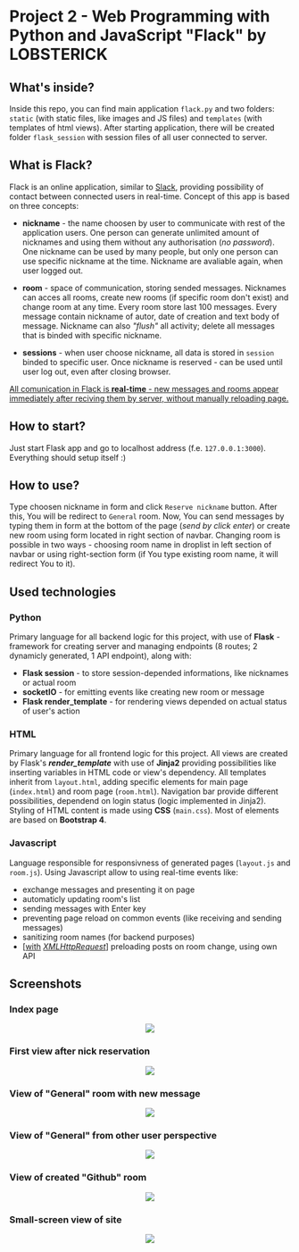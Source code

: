 ﻿# Project 2 - Web Programming with Python and JavaScript "Flack" by LOBSTERICK
## What's inside?
Inside this repo, you can find main application `flack.py` and two folders: `static` (with static files, like images and JS files) and `templates` (with templates of html views). After starting application, there will be created folder `flask_session` with session files of all user connected to server.
## What is Flack?
Flack is an online application, similar to [Slack](http://www.slack.com), providing possibility of contact between connected users in real-time. Concept of this app is based on three concepts:

* **nickname** - the name choosen by user to communicate with rest of the application users. One person can generate unlimited amount of nicknames and using them without any authorisation (*no password*). One nickname can be used by many people, but only one person can use specific nickname at the time. Nickname are avaliable again, when user logged out.

* **room** - space of communication, storing sended messages. Nicknames can acces all rooms, create new rooms (if specific room don't exist) and change room at any time. Every room store last 100 messages. Every message contain nickname of autor, date of creation and text body of message. Nickname can also *"flush"* all activity; delete all messages that is binded with specific nickname.

* **sessions** - when user choose nickname, all data is stored in `session` binded to specific user. Once nickname is reserved - can be used until user log out, even after closing browser.

<u>All comunication in Flack is **real-time** - new messages and rooms appear immediately after reciving them by server, without manually reloading page.</u>

## How to start?
Just start Flask app and go to localhost address (f.e. `127.0.0.1:3000`). Everything should setup itself :) 
## How to use?
Type choosen nickname in form and click `Reserve nickname` button. After this, You will be redirect to `General` room. Now, You can send messages by typing them in form at the bottom of the page (*send by click enter*) or create new room using form located in right section of navbar. Changing room is possible in two ways - choosing room name in droplist in left section of navbar or using right-section form (if You type existing room name, it will redirect You to it).
## Used technologies

### Python
Primary language for all backend logic for this project, with use of **Flask** - framework for creating server and managing endpoints (8 routes; 2 dynamicly generated, 1 API endpoint), along with: 
* **Flask session** - to store session-depended informations, like nicknames or actual room
* **socketIO** - for emitting events like creating new room or message
* **Flask render_template** - for rendering views depended on actual status of user's action

### HTML
Primary language for all frontend logic for this project. All views are created by Flask's ***render_template*** with use of **Jinja2** providing possibilities like inserting variables in HTML code or view's dependency. All templates inherit from `layout.html`, adding specific elements for main page (`index.html`) and room page (`room.html`). Navigation bar provide different possibilities, dependend on login status (logic implemented in Jinja2). Styling of HTML content is made using **CSS** (`main.css`). Most of elements are based on **Bootstrap 4**.

### Javascript
Language responsible for responsivness of generated pages (`layout.js` and `room.js`). Using Javascript allow to using real-time events like:
* exchange messages and presenting it on page
* automaticly updating room's list
* sending messages with Enter key
* preventing page reload on common events (like receiving and sending messages)
* sanitizing room names (for backend purposes)
* [<u>with</u> <u>*XMLHttpRequest*</u>] preloading posts on room change, using own API

## Screenshots
### Index page
<p align="center">
  <img src=Screenshots\WelcomePage.JPG>
</p>

### First view after nick reservation
<p align="center">
  <img src=Screenshots\AfterLog.JPG>
</p>

### View of "General" room with new message
<p align="center">
  <img src=Screenshots\AfterLog.JPG>
</p>

### View of "General" from other user perspective
<p align="center">
  <img src=Screenshots\AfterLog2.JPG>
</p>

### View of created "Github" room
<p align="center">
  <img src=Screenshots\NewRoom.JPG>
</p>

### Small-screen view of site
<p align="center">
  <img src=Screenshots\ResponsiveView.JPG>
</p>